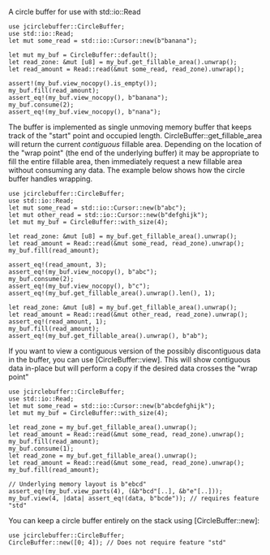 A circle buffer for use with std::io::Read

```
use jcirclebuffer::CircleBuffer;
use std::io::Read;
let mut some_read = std::io::Cursor::new(b"banana");

let mut my_buf = CircleBuffer::default();
let read_zone: &mut [u8] = my_buf.get_fillable_area().unwrap();
let read_amount = Read::read(&mut some_read, read_zone).unwrap();

assert!(my_buf.view_nocopy().is_empty());
my_buf.fill(read_amount);
assert_eq!(my_buf.view_nocopy(), b"banana");
my_buf.consume(2);
assert_eq!(my_buf.view_nocopy(), b"nana");
```

The buffer is implemented as single unmoving memory buffer that keeps track of the "start"
point and occupied length. CircleBuffer::get_fillable_area will return the current
_contiguous_ fillable area. Depending on the location of the "wrap point" (the end of the
underlying buffer) it may be appropriate to fill the entire fillable area, then immediately
request a new fillable area without consuming any data.
The example below shows how the circle buffer handles wrapping.

```
use jcirclebuffer::CircleBuffer;
use std::io::Read;
let mut some_read = std::io::Cursor::new(b"abc");
let mut other_read = std::io::Cursor::new(b"defghijk");
let mut my_buf = CircleBuffer::with_size(4);

let read_zone: &mut [u8] = my_buf.get_fillable_area().unwrap();
let read_amount = Read::read(&mut some_read, read_zone).unwrap();
my_buf.fill(read_amount);

assert_eq!(read_amount, 3);
assert_eq!(my_buf.view_nocopy(), b"abc");
my_buf.consume(2);
assert_eq!(my_buf.view_nocopy(), b"c");
assert_eq!(my_buf.get_fillable_area().unwrap().len(), 1);

let read_zone: &mut [u8] = my_buf.get_fillable_area().unwrap();
let read_amount = Read::read(&mut other_read, read_zone).unwrap();
assert_eq!(read_amount, 1);
my_buf.fill(read_amount);
assert_eq!(my_buf.get_fillable_area().unwrap(), b"ab");
```

If you want to view a contiguous version of the possibly discontiguous data in the buffer,
you can use [CircleBuffer::view]. This will show contiguous data in-place but will perform
a copy if the desired data crosses the "wrap point"

```
use jcirclebuffer::CircleBuffer;
use std::io::Read;
let mut some_read = std::io::Cursor::new(b"abcdefghijk");
let mut my_buf = CircleBuffer::with_size(4);

let read_zone = my_buf.get_fillable_area().unwrap();
let read_amount = Read::read(&mut some_read, read_zone).unwrap();
my_buf.fill(read_amount);
my_buf.consume(1);
let read_zone = my_buf.get_fillable_area().unwrap();
let read_amount = Read::read(&mut some_read, read_zone).unwrap();
my_buf.fill(read_amount);

// Underlying memory layout is b"ebcd"
assert_eq!(my_buf.view_parts(4), (&b"bcd"[..], &b"e"[..]));
my_buf.view(4, |data| assert_eq!(data, b"bcde")); // requires feature "std"

```

You can keep a circle buffer entirely on the stack using [CircleBuffer::new]:

```
use jcirclebuffer::CircleBuffer;
CircleBuffer::new([0; 4]); // Does not require feature "std"
```
